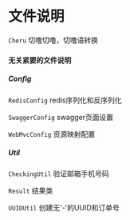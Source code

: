 # 文件说明
`Cheru`           切噜切噜，切噜语转换


#### 无关紧要的文件说明
##### Config
`RedisConfig`     redis序列化和反序列化

`SwaggerConfig`   swagger页面设置

`WebMvcConfig`    资源映射配置
##### Util
`CheckingUtil`    验证邮箱手机号码

`Result`          结果类

`UUIDUtil`        创建无'-'的UUID和订单号
